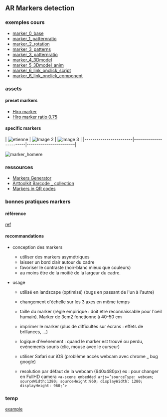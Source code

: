 ## AR Markers detection

### exemples cours
* [marker_0_base](./marker_0_base.html)
* [marker_1_patternratio](./marker_1_patternratio.html)
* [marker_2_rotation](./marker_2_rotation.html)
* [marker_3_patterns](./marker_3_patterns.html)
* [marker_3_patternratio](./marker_3_patternratio.html)
* [marker_4_3Dmodel](./marker_4_3Dmodel.html)
* [marker_5_3Dmodel_anim](./marker_5_3Dmodel_anim.html)
* [marker_6_link_onclick_script](./marker_6_link_onclick_script.html)
* [marker_6_link_onclick_component](./marker_6_link_onclick_component.html)

### assets
#### preset markers
* [Hiro marker](./assets/images/hiro.png)
* [Hiro marker ratio 0.75](./assets/images/hiro_0.75.png)

#### specific markers
| ![etienne](./assets/images/pattern-Etienne.png) 
| ![Image 2](./assets/images/pattern-flag.png) 
| ![Image 3](./assets/images/pattern-guepe.png) |
|------------------------|------------------------|------------------------|

![marker_homere](./assets/images/pattern-homere.png)

### ressources
* [Markers Generator](https://jeromeetienne.github.io/AR.js/three.js/examples/marker-training/examples/generator.html)
* [Arttoolkit Barcode _ collection](https://github.com/AR-js-org/artoolkit-barcode-markers-collection)
* [Markers in QR codes](https://medium.com/chialab-open-source/how-to-deliver-ar-on-the-web-only-with-a-qr-code-e24b7b61f8cb)

### bonnes pratiques markers
#### référence
[ref](https://medium.com/chialab-open-source/10-tips-to-enhance-your-ar-js-app-8b44c6faffca)

#### recommandations
* conception des markers    
    - utiliser des markers asymétriques
    - laisser un bord clair autour du cadre
    - favoriser le contraste (noir-blanc mieux que couleurs)
    - au moins être de la moitié de la largeur du cadre.

* usage
    - utilisé en landscape (optimisé) (bugs en passant de l'un à l'autre)
    - changement d'échelle sur les 3 axes en même temps
    
    - taille du marker (règle empirique : doit être reconnaissable pour l'oeil humain). Marker de 3cm2 fonctionne à 40-50 cm
    - imprimer le marker (plus de difficultés sur écrans : effets de brillances, …)

    - logique d'événement : quand le marker est trouvé ou perdu, evénements souris (clic, mouse avec le curseur)
    - utiliser Safari sur iOS (problème accès webcam avec chrome _ bug google)
    - resolution par défaut de la webcam (640x480px)
    ex : pour changer en FullHD camera
    `<a-scene embedded arjs=’sourceType: webcam; sourceWidth:1280; sourceHeight:960; displayWidth: 1280; displayHeight: 960;’>`

### temp
[example](https://github.com/AR-js-org/AR.js/tree/master/aframe/examples/marker-based)
